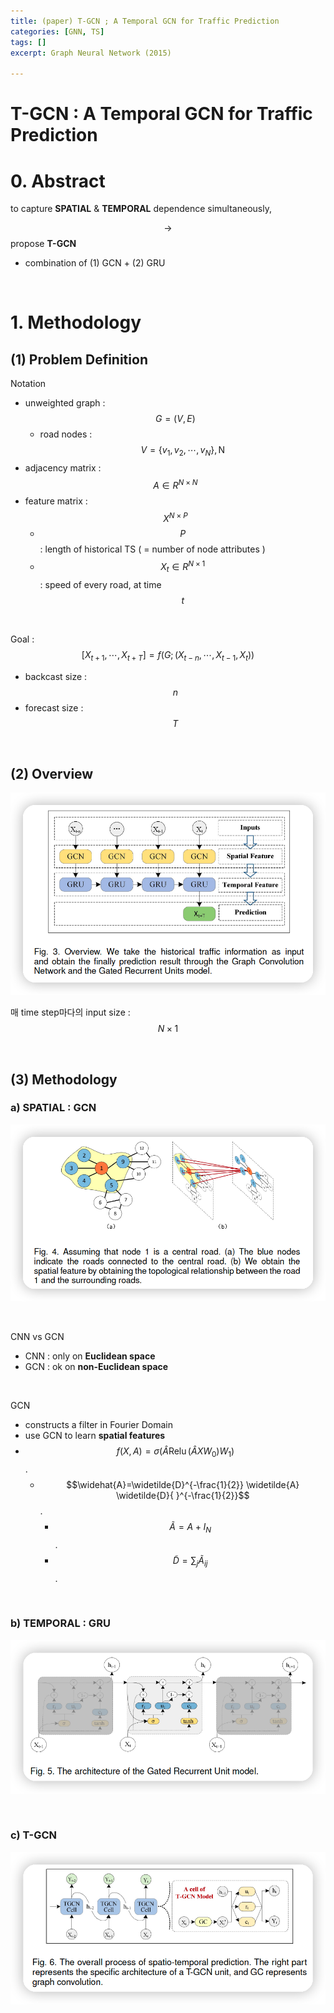 ```yaml
---
title: (paper) T-GCN ; A Temporal GCN for Traffic Prediction
categories: [GNN, TS]
tags: []
excerpt: Graph Neural Network (2015)

---
```


<script src="https://cdn.mathjax.org/mathjax/latest/MathJax.js?config=TeX-AMS-MML_HTMLorMML" type="text/javascript"></script>

# T-GCN : A Temporal GCN for Traffic Prediction

# 0. Abstract

to capture **SPATIAL** & **TEMPORAL** dependence simultaneously,

$$\rightarrow$$ propose **T-GCN**

- combination of (1) GCN + (2) GRU

<br>

# 1. Methodology



## (1) Problem Definition

Notation

- unweighted graph : $$G=(V, E)$$
  - road nodes : $$V=\left\{v_{1}, v_{2}, \cdots, v_{N}\right\}, \mathrm{N}$$
- adjacency matrix : $$A \in R^{N \times N}$$
- feature matrix : $$X^{N \times P}$$
  - $$P$$ : length of historical TS ( = number of node attributes )
  - $$X_{t} \in R^{N \times 1}$$ : speed of every road, at time $$t$$

<br>

Goal : $$\left[X_{t+1}, \cdots, X_{t+T}\right]=f\left(G ;\left(X_{t-n}, \cdots, X_{t-1}, X_{t}\right)\right)$$

- backcast size : $$n$$
- forecast size : $$T$$

<br>

## (2) Overview

![figure2](/assets/img/gnn/img441.png)

매 time step마다의 input size : $$N \times 1$$

<br>

## (3) Methodology

### a) SPATIAL : GCN

![figure2](/assets/img/gnn/img442.png)

<br>

CNN vs GCN

- CNN : only on **Euclidean space**
- GCN : ok on **non-Euclidean space**

<br>

GCN

- constructs a filter in Fourier Domain
- use GCN to learn **spatial features**
- $$f(X, A)=\sigma\left(\widehat{A} \operatorname{Relu}\left(\widehat{A} X W_{0}\right) W_{1}\right)$$.
  - $$\widehat{A}=\widetilde{D}^{-\frac{1}{2}} \widetilde{A} \widetilde{D}{ }^{-\frac{1}{2}}$$.
    - $$\widetilde{A}=A+I_{N}$$.
    - $$\widetilde{D}=\sum_{j} \widetilde{A}_{i j}$$.

<br>

### b) TEMPORAL : GRU

![figure2](/assets/img/gnn/img443.png)

<br>

### c) T-GCN

![figure2](/assets/img/gnn/img444.png)